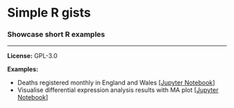 # Simple R gists

### Showcase short R examples

-----

**License:** GPL-3.0

**Examples:**

- Deaths registered monthly in England and Wales [[Jupyter Notebook](ONS_Monthly_Deaths_Data_England_and_Wales/ONS_Monthly_Deaths_Data_England_and_Wales.ipynb)]
- Visualise differential expression analysis results with MA plot [[Jupyter Notebook](RNA-seq_DEA_MA-plot/RNA-seq_DEA_MA-plot.ipynb)]
